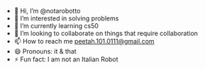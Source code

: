 - 👋 Hi, I’m @notarobotto
- 👀 I’m interested in solving problems
- 🌱 I’m currently learning cs50
- 💞️ I’m looking to collaborate on things that require collaboration
- 📫 How to reach me peetah.101.0111@gmail.com
- 😄 Pronouns: it & that
- ⚡ Fun fact: I am not an Italian Robot 

<!---
notarobotto/notarobotto is a ✨ special ✨ repository because its `README.md` (this file) appears on your GitHub profile.
You can click the Preview link to take a look at your changes.
--->

